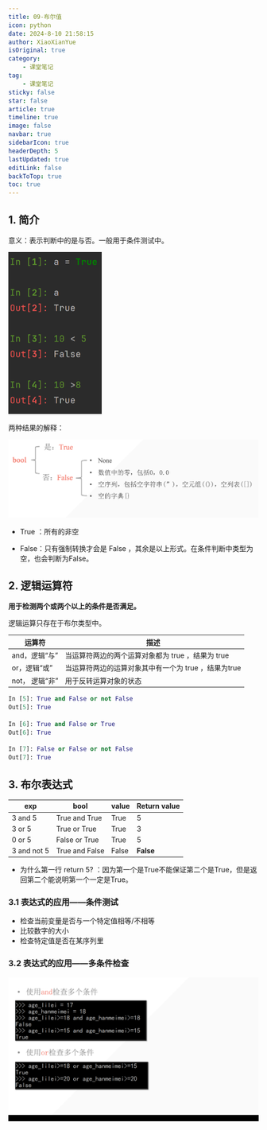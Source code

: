 ```yaml
---
title: 09-布尔值
icon: python
date: 2024-8-10 21:58:15
author: XiaoXianYue
isOriginal: true
category: 
    - 课堂笔记
tag:
    - 课堂笔记
sticky: false
star: false
article: true
timeline: true
image: false
navbar: true
sidebarIcon: true
headerDepth: 5
lastUpdated: true
editLink: false
backToTop: true
toc: true
---
```




## 1. 简介

意义：表示判断中的是与否。一般用于条件测试中。

<img src="./bool.assets/image-20240810220334282.png" alt="image-20240810220334282" style="zoom:50%;" />





两种结果的解释：

![ce117e60cfb82a8886333af10311710](./bool.assets/ce117e60cfb82a8886333af10311710.png)

- True ：所有的非空

- False：只有强制转换才会是 False ，其余是以上形式。在条件判断中类型为空，也会判断为False。

    



## 2. 逻辑运算符

**用于检测两个或两个以上的条件是否满足。**

逻辑运算只存在于布尔类型中。

| 运算符         | 描述                                                 |
| -------------- | ---------------------------------------------------- |
| and，逻辑“与”  | 当运算符两边的两个运算对象都为 true ，结果为 true    |
| or，逻辑“或”   | 当运算符两边的运算对象其中有一个为 true ，结果为true |
| not， 逻辑“非” | 用于反转运算对象的状态                               |

```python
In [5]: True and False or not False
Out[5]: True

In [6]: True and False or True
Out[6]: True

In [7]: False or False or not False
Out[7]: True
```



## 3. 布尔表达式

| exp         | bool           | value | Return value |
| ----------- | -------------- | ----- | ------------ |
| 3 and 5     | True and True  | True  | 5            |
| 3 or 5      | True or True   | True  | 3            |
| 0 or 5      | False or True  | True  | 5            |
| 3 and not 5 | True and False | False | **False**    |

- 为什么第一行 return 5? ：因为第一个是True不能保证第二个是True，但是返回第二个能说明第一个一定是True。

    

### 3.1 表达式的应用——条件测试

- 检查当前变量是否与一个特定值相等/不相等
- 比较数字的大小
- 检查特定值是否在某序列里



### 3.2 表达式的应用——多条件检查

![17fc2e885037a27e7a6293ca984e112](./bool.assets/17fc2e885037a27e7a6293ca984e112.png)